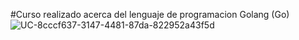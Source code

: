 #Curso realizado acerca del lenguaje de programacion Golang (Go) 
![UC-8cccf637-3147-4481-87da-822952a43f5d](https://user-images.githubusercontent.com/71898783/213764453-7a257d3c-d894-40ee-b022-d5903e8bf3c4.jpg)
